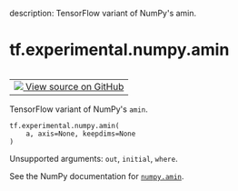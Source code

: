 description: TensorFlow variant of NumPy's amin.

<div itemscope itemtype="http://developers.google.com/ReferenceObject">
<meta itemprop="name" content="tf.experimental.numpy.amin" />
<meta itemprop="path" content="Stable" />
</div>

# tf.experimental.numpy.amin

<!-- Insert buttons and diff -->

<table class="tfo-notebook-buttons tfo-api nocontent" align="left">
<td>
  <a target="_blank" href="https://github.com/tensorflow/tensorflow/blob/r2.4/tensorflow/python/ops/numpy_ops/np_array_ops.py#L626-L636">
    <img src="https://www.tensorflow.org/images/GitHub-Mark-32px.png" />
    View source on GitHub
  </a>
</td>
</table>



TensorFlow variant of NumPy's `amin`.

<pre class="devsite-click-to-copy prettyprint lang-py tfo-signature-link">
<code>tf.experimental.numpy.amin(
    a, axis=None, keepdims=None
)
</code></pre>



<!-- Placeholder for "Used in" -->

Unsupported arguments: `out`, `initial`, `where`.

See the NumPy documentation for [`numpy.amin`](https://numpy.org/doc/1.16/reference/generated/numpy.amin.html).